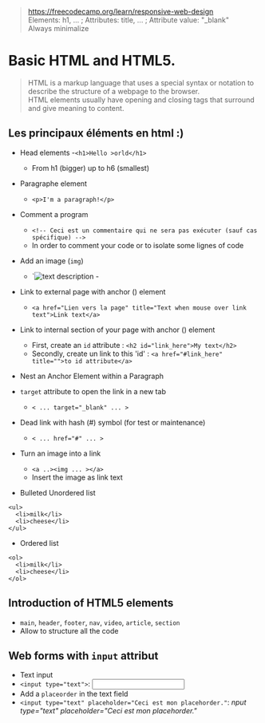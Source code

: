 >https://freecodecamp.org/learn/responsive-web-design  
> Elements: h1, ... ; Attributes: title, ... ; Attribute value: "_blank"  
> Always minimalize

# Basic HTML and HTML5.
> HTML is a markup language that uses a special syntax or notation to describe the structure of a webpage to the browser.  
> HTML elements usually have opening and closing tags that surround and give meaning to content.  

## Les principaux éléments en html :)

- Head elements
  -`<h1>Hello >orld</h1>`
  - From h1 (bigger) up to h6 (smallest)

- Paragraphe element
  - `<p>I'm a paragraph!</p>`  

- Comment a program
  - `<!-- Ceci est un commentaire qui ne sera pas exécuter (sauf cas spécifique) -->`
  - In order to comment your code or to isolate some lignes of code

- Add an image (`img`)
  - `<img src="link to your image with .xxx" alt="text description" title="text when mouse over image"> - 

- Link to external page with anchor (<a>) element
  - `<a href="Lien vers la page" title="Text when mouse over link text">Link text</a>`

- Link to internal section of your page with anchor (<a>) element
  - First, create an `id` attribute : `<h2 id="link_here">My text</h2>`
  - Secondly, create un link to this 'id' : `<a href="#link_here" title="">to id attribute</a>`

- Nest an Anchor Element within a Paragraph
- `target` attribute to open the link in a new tab
  - `< ... target="_blank" ... >`

- Dead link with hash (#) symbol (for test or maintenance)
  - `< ... href="#" ... >`

- Turn an image into a link
  - `<a ..><img ... ></a>`
  - Insert the image as link text

- Bulleted Unordered list
```
<ul>
  <li>milk</li>
  <li>cheese</li>
</ul>

```

- Ordered list
```
<ol>
  <li>milk</li>
  <li>cheese</li>
</ol>

```

## Introduction of HTML5 elements
- `main`, `header`, `footer`, `nav`, `video`, `article`, `section`
- Allow to structure all the code

## Web forms with `input` attribut
  - Text input
  - `<input type="text">`: <input type="text">
  - Add a `placeorder` in the text field
  - `<input type="text" placeholder="Ceci est mon placehorder."`: <i>nput type="text" placeholder="Ceci est mon placehorder."








